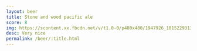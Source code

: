 ```yaml
---
layout: beer
title: Stone and wood pacific ale
score: 8
img: https://scontent.xx.fbcdn.net/v/t1.0-0/p480x480/1947926_10152293132973745_485396127_n.jpg?oh=9becf9903d678a16770b1d9d0d0af59d&oe=5893A521
desc: Very nice
permalink: /beer/:title.html
---
```

